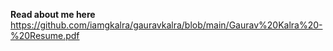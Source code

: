 **Read about me here** https://github.com/iamgkalra/gauravkalra/blob/main/Gaurav%20Kalra%20-%20Resume.pdf
